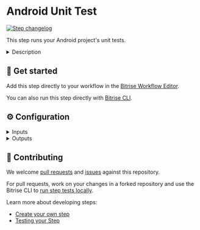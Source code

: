 # Android Unit Test

[![Step changelog](https://shields.io/github/v/release/bitrise-steplib/bitrise-step-android-unit-test?include_prereleases&label=changelog&color=blueviolet)](https://github.com/bitrise-steplib/bitrise-step-android-unit-test/releases)

This step runs your Android project's unit tests.

<details>
<summary>Description</summary>

This step runs your Android project's unit tests.
</details>

## 🧩 Get started

Add this step directly to your workflow in the [Bitrise Workflow Editor](https://devcenter.bitrise.io/steps-and-workflows/steps-and-workflows-index/).

You can also run this step directly with [Bitrise CLI](https://github.com/bitrise-io/bitrise).

## ⚙️ Configuration

<details>
<summary>Inputs</summary>

| Key | Description | Flags | Default |
| --- | --- | --- | --- |
| `project_location` | The root directory of your android project, for example, where your root build gradle file exists (also gradlew, settings.gradle, etc...) | required | `$BITRISE_SOURCE_DIR` |
| `module` | Set the module that you want to test. To see your available modules, please open your project in Android Studio, go to **Project Structure** and see the list on the left. Leave this input blank to test all modules.  |  |  |
| `variant` | Set the variant that you want to test. To see your available variants, please open your project in Android Studio, go to **Project Structure**, then to the **variants** section. Leave this input blank to test all variants.  |  |  |
| `arguments` | Extra arguments passed to the gradle task |  |  |
| `report_path_pattern` | The step will use this pattern to export __Local unit test HTML results__. The whole HTML results directory will be zipped and moved to the `$BITRISE_DEPLOY_DIR`.  You need to override this input if you have custom output dir set for Local unit test HTML results. The pattern needs to be relative to the selected module's directory.  Example 1: app module and debug variant is selected and the HTML report is generated at:  - `<path_to_your_project>/app/build/reports/tests/testDebugUnitTest`  this case use: `*build/reports/tests/testDebugUnitTest` pattern.  Example 2: app module and NO variant is selected and the HTML reports are generated at:  - `<path_to_your_project>/app/build/reports/tests/testDebugUnitTest` - `<path_to_your_project>/app/build/reports/tests/testReleaseUnitTest`  to export every variant's reports use: `*build/reports/tests` pattern. | required | `*build/reports/tests` |
| `result_path_pattern` | The step will use this pattern to export __Local unit test XML results__. The whole XML results directory will be zipped and moved to the `$BITRISE_DEPLOY_DIR` and the result files will be deployed to the Ship Addon.  You need to override this input if you have custom output dir set for Local unit test XML results. The pattern needs to be relative to the selected module's directory.  Example 1: app module and debug variant is selected and the XML report is generated at:  - `<path_to_your_project>/app/build/test-results/testDebugUnitTest`  this case use: `*build/test-results/testDebugUnitTest` pattern.  Example 2: app module and NO variant is selected and the XML reports are generated at:  - `<path_to_your_project>/app/build/test-results/testDebugUnitTest` - `<path_to_your_project>/app/build/test-results/testReleaseUnitTest`  to export every variant's reports use: `*build/test-results` pattern. | required | `*build/test-results` |
| `is_debug` | The step will print more verbose logs if enabled. | required | `false` |
</details>

<details>
<summary>Outputs</summary>

| Environment Variable | Description |
| --- | --- |
| `BITRISE_FLAKY_TEST_CASES` | A test case is considered flaky if it has failed at least once, but passed at least once as well.  The list contains the test cases in the following format: ``` - TestSuit_1.TestClass_1.TestName_1 - TestSuit_1.TestClass_1.TestName_2 - TestSuit_1.TestClass_2.TestName_1 - TestSuit_2.TestClass_1.TestName_1 ... ``` |
</details>

## 🙋 Contributing

We welcome [pull requests](https://github.com/bitrise-steplib/bitrise-step-android-unit-test/pulls) and [issues](https://github.com/bitrise-steplib/bitrise-step-android-unit-test/issues) against this repository.

For pull requests, work on your changes in a forked repository and use the Bitrise CLI to [run step tests locally](https://devcenter.bitrise.io/bitrise-cli/run-your-first-build/).

Learn more about developing steps:

- [Create your own step](https://devcenter.bitrise.io/contributors/create-your-own-step/)
- [Testing your Step](https://devcenter.bitrise.io/contributors/testing-and-versioning-your-steps/)
